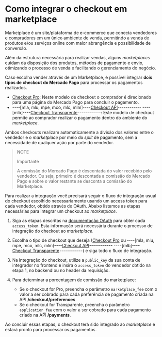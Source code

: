 # Como integrar o checkout em marketplace

Marketplace é um site/plataforma de e-commerce que conecta vendedores e compradores em um único ambiente de venda, permitindo a venda de produtos e/ou serviços online com maior abrangência e possibilidade de conversão.

Além da estrutura necessária para realizar vendas, alguns _marketplaces_ cuidam da disposição dos produtos, métodos de pagamento e envio, otimizando o processo de venda e facilitando o gerenciamento do negócio.

Caso escolha vender através de um Marketplace, é possível integrar **dois tipos de checkout do Mercado Pago** para processar os pagamentos realizados.
 
* [Checkout Pro](https://www.mercadopago[FAKER][URL][DOMAIN]/developers/pt/guides/online-payments/checkout-pro/introduction):  Neste modelo de checkout  o comprador é direcionado para uma página do Mercado Pago para concluir o pagamento.
* ----[mla, mlu, mpe, mco, mlc, mlm]----[Checkout API](https://www.mercadopago[FAKER][URL][DOMAIN]/developers/pt/guides/online-payments/checkout-api/introduction)------------ ----[mlb]----[Checkout Transparente](https://www.mercadopago[FAKER][URL][DOMAIN]/developers/pt/guides/online-payments/checkout-api/introduction)------------: Este modelo de checkout permite ao comprador realizar o pagamento dentro do ambiente do _marketplace_.

Ambos checkouts realizam automaticamente a divisão dos valores entre o vendedor e o _marketplace_ por meio do _split_ de pagamento, sem a necessidade de qualquer ação por parte do vendedor.

> NOTE
>
> Importante
>
> A comissão do Mercado Pago é descontada do valor recebido pelo vendedor. Ou seja,  primeiro é descontada a comissão do Mercado Pago e sobre o valor restante se desconta a comissão do Marketplace.

Para realizar a integração você precisará seguir o fluxo de integração usual do checkout escolhido necessariamente usando um access token para cada vendedor, obtido através de OAuth. Abaixo listamos as etapas necessárias para integrar um checkout ao _marketplace_.

1. Siga as etapas descritas na [documentação OAuth](https://www.mercadopago[FAKER][URL][DOMAIN]/developers/pt/guides/security/oauth/introduction) para obter cada `access_token`. Esta informação será necessária durante o processo de integração do checkout ao _marketplace_.
2. Escolha o tipo de checkout que deseja ([Checkout Pro](https://www.mercadopago[FAKER][URL][DOMAIN]/developers/pt/guides/online-payments/checkout-pro/introduction) ou ----[mla, mlu, mpe, mco, mlc, mlm]----[Checkout API](https://www.mercadopago[FAKER][URL][DOMAIN]/developers/pt/guides/online-payments/checkout-api/introduction)------------ ----[mlb]----[Checkout Transparente](https://www.mercadopago[FAKER][URL][DOMAIN]/developers/pt/guides/online-payments/checkout-api/introduction)------------) e siga todo o fluxo de integração.
3. Na integração do checkout, utilize a `public_key` da sua conta de integrador no frontend e insira o `access_token` do vendedor obtido na etapa 1, no backend ou no header da requisição. 

4. Para determinar a porcentagem de comissão do marketplace:

    - Se o checkout for Pro, preencha o parâmetro `marketplace_fee` com o valor a ser cobrado para cada preferência de pagamento criada na API **/checkout/preferences**.
    - Se o checkout for Transparente, preencha o parâmetro `application_fee` com o valor a ser cobrado para cada pagamento criado na API **/payments**.

Ao concluir essas etapas, o checkout terá sido integrado ao _marketplace_ e estará pronto para processar os pagamentos.
